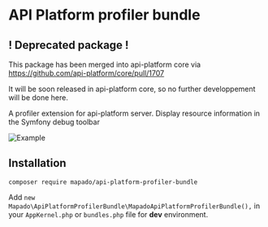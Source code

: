 API Platform profiler bundle
========================

## ! Deprecated package !

This package has been merged into api-platform core via https://github.com/api-platform/core/pull/1707

It will be soon released in api-platform core, so no further developpement will be done here.

A profiler extension for api-platform server. Display resource information in the Symfony debug toolbar

![Example](https://screenshotscdn.firefoxusercontent.com/images/0217a94d-b6a4-43a1-9217-d33dd2612690.png)

## Installation
`composer require mapado/api-platform-profiler-bundle`

Add `new Mapado\ApiPlatformProfilerBundle\MapadoApiPlatformProfilerBundle(),` in your `AppKernel.php` or `bundles.php` file for **dev** environment.
